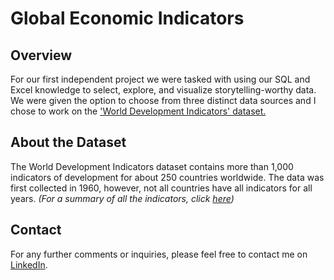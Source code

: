 # Global Economic Indicators

## Overview
For our first independent project we were tasked with using our SQL and Excel knowledge to select, explore, and visualize storytelling-worthy data. We were given the option to choose from three distinct data sources and I chose to work on the ['World Development Indicators' dataset. ](https://www.kaggle.com/code/mariapushkareva/world-development-indicators-with-sql/)

## About the Dataset
The World Development Indicators dataset contains more than 1,000 indicators of development for about 250 countries worldwide. The data was first collected in 1960, however, not all countries have all indicators for all years. *(For a summary of all the indicators, click [here](https://docs.google.com/spreadsheets/d/16oxJIe9QgBsi9bTTqLtgHcTMdA_cxPg_/edit?usp=sharing&ouid=117675393614077190328&rtpof=true&sd=true))* 

## Contact
For any further comments or inquiries, please feel free to contact me on [LinkedIn](https://linkedin.com/in/niomarlopez).
